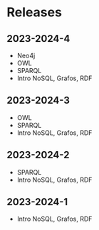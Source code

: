 # Releases

## 2023-2024-4

* Neo4j
* OWL
* SPARQL
* Intro NoSQL, Grafos, RDF

## 2023-2024-3

* OWL
* SPARQL
* Intro NoSQL, Grafos, RDF

## 2023-2024-2

* SPARQL
* Intro NoSQL, Grafos, RDF

## 2023-2024-1

* Intro NoSQL, Grafos, RDF

